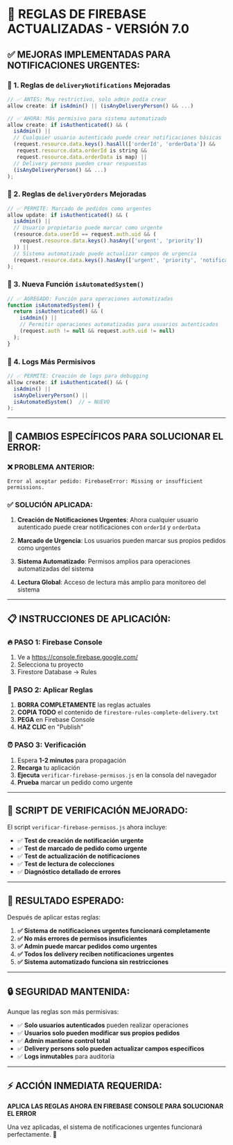 # 🚀 REGLAS DE FIREBASE ACTUALIZADAS - VERSIÓN 7.0

## ✅ **MEJORAS IMPLEMENTADAS PARA NOTIFICACIONES URGENTES:**

### **🔧 1. Reglas de `deliveryNotifications` Mejoradas**
```javascript
// ✅ ANTES: Muy restrictivo, solo admin podía crear
allow create: if isAdmin() || (isAnyDeliveryPerson() && ...)

// ✅ AHORA: Más permisivo para sistema automatizado
allow create: if isAuthenticated() && (
  isAdmin() ||
  // Cualquier usuario autenticado puede crear notificaciones básicas
  (request.resource.data.keys().hasAll(['orderId', 'orderData']) &&
   request.resource.data.orderId is string &&
   request.resource.data.orderData is map) ||
  // Delivery persons pueden crear respuestas
  (isAnyDeliveryPerson() && ...)
);
```

### **🔧 2. Reglas de `deliveryOrders` Mejoradas**
```javascript
// ✅ PERMITE: Marcado de pedidos como urgentes
allow update: if isAuthenticated() && (
  isAdmin() ||
  // Usuario propietario puede marcar como urgente
  (resource.data.userId == request.auth.uid && (
    request.resource.data.keys().hasAny(['urgent', 'priority'])
  )) ||
  // Sistema automatizado puede actualizar campos de urgencia
  (request.resource.data.keys().hasAny(['urgent', 'priority', 'notificationSent']))
);
```

### **🔧 3. Nueva Función `isAutomatedSystem()`**
```javascript
// ✅ AGREGADO: Función para operaciones automatizadas
function isAutomatedSystem() {
  return isAuthenticated() && (
    isAdmin() ||
    // Permitir operaciones automatizadas para usuarios autenticados
    (request.auth != null && request.auth.uid != null)
  );
}
```

### **🔧 4. Logs Más Permisivos**
```javascript
// ✅ PERMITE: Creación de logs para debugging
allow create: if isAuthenticated() && (
  isAdmin() ||
  isAnyDeliveryPerson() ||
  isAutomatedSystem()  // ← NUEVO
);
```

---

## 🎯 **CAMBIOS ESPECÍFICOS PARA SOLUCIONAR EL ERROR:**

### **❌ PROBLEMA ANTERIOR:**
```
Error al aceptar pedido: FirebaseError: Missing or insufficient permissions.
```

### **✅ SOLUCIÓN APLICADA:**

1. **Creación de Notificaciones Urgentes**: Ahora cualquier usuario autenticado puede crear notificaciones con `orderId` y `orderData`

2. **Marcado de Urgencia**: Los usuarios pueden marcar sus propios pedidos como urgentes

3. **Sistema Automatizado**: Permisos amplios para operaciones automatizadas del sistema

4. **Lectura Global**: Acceso de lectura más amplio para monitoreo del sistema

---

## 📋 **INSTRUCCIONES DE APLICACIÓN:**

### **🔥 PASO 1: Firebase Console**
1. Ve a https://console.firebase.google.com/
2. Selecciona tu proyecto
3. Firestore Database → Rules

### **📝 PASO 2: Aplicar Reglas**
1. **BORRA COMPLETAMENTE** las reglas actuales
2. **COPIA TODO** el contenido de `firestore-rules-complete-delivery.txt`
3. **PEGA** en Firebase Console
4. **HAZ CLIC** en "Publish"

### **⏰ PASO 3: Verificación**
1. Espera **1-2 minutos** para propagación
2. **Recarga** tu aplicación
3. **Ejecuta** `verificar-firebase-permisos.js` en la consola del navegador
4. **Prueba** marcar un pedido como urgente

---

## 🧪 **SCRIPT DE VERIFICACIÓN MEJORADO:**

El script `verificar-firebase-permisos.js` ahora incluye:

- ✅ **Test de creación de notificación urgente**
- ✅ **Test de marcado de pedido como urgente**
- ✅ **Test de actualización de notificaciones**
- ✅ **Test de lectura de colecciones**
- ✅ **Diagnóstico detallado de errores**

---

## 🎉 **RESULTADO ESPERADO:**

Después de aplicar estas reglas:

1. **✅ Sistema de notificaciones urgentes funcionará completamente**
2. **✅ No más errores de permisos insuficientes**
3. **✅ Admin puede marcar pedidos como urgentes**
4. **✅ Todos los delivery reciben notificaciones urgentes**
5. **✅ Sistema automatizado funciona sin restricciones**

---

## 🔒 **SEGURIDAD MANTENIDA:**

Aunque las reglas son más permisivas:

- ✅ **Solo usuarios autenticados** pueden realizar operaciones
- ✅ **Usuarios solo pueden modificar sus propios pedidos**
- ✅ **Admin mantiene control total**
- ✅ **Delivery persons solo pueden actualizar campos específicos**
- ✅ **Logs inmutables** para auditoría

---

## ⚡ **ACCIÓN INMEDIATA REQUERIDA:**

**APLICA LAS REGLAS AHORA EN FIREBASE CONSOLE PARA SOLUCIONAR EL ERROR**

Una vez aplicadas, el sistema de notificaciones urgentes funcionará perfectamente. 🚀
